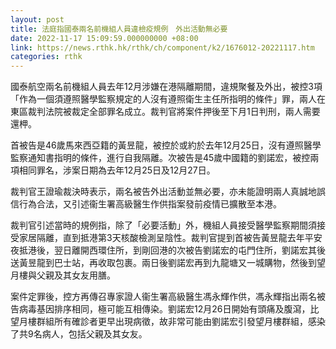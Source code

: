 ```yaml
---
layout: post
title: 法庭指國泰兩名前機組人員違檢疫規例　外出活動無必要
date: 2022-11-17 15:09:59.000000000 +08:00
link: https://news.rthk.hk/rthk/ch/component/k2/1676012-20221117.htm
categories: rthk
---
```


國泰航空兩名前機組人員去年12月涉嫌在港隔離期間，違規聚餐及外出，被控3項「作為一個須遵照醫學監察規定的人沒有遵照衛生主任所指明的條件」罪，兩人在東區裁判法院被裁定全部罪名成立。裁判官將案件押後至下月1日判刑，兩人需要還柙。

首被告是46歲馬來西亞籍的黃昱龍，被控於或約於去年12月25日，沒有遵照醫學監察通知書指明的條件，進行自我隔離。次被告是45歲中國籍的劉諾宏，被控兩項相同罪名，涉案日期為去年12月25日及12月27日。 

裁判官王證瑜裁決時表示，兩名被告外出活動並無必要，亦未能證明兩人真誠地誤信行為合法，又引述衞生署高級醫生作供指案發前疫情已擴散至本港。

裁判官引述當時的規例指，除了「必要活動」外，機組人員接受醫學監察期間須接受家居隔離，直到抵港第3天核酸檢測呈陰性。裁判官提到首被告黃昱龍去年平安夜抵港後，翌日離開西環住所，到剛回港的次被告劉諾宏的屯門住所，劉諾宏其後送黃昱龍到巴士站，再收取包裹。兩日後劉諾宏再到九龍塘又一城購物，然後到望月樓與父親及其女友用膳。

案件定罪後，控方再傳召專家證人衞生署高級醫生馮永輝作供，馮永輝指出兩名被告病毒基因排序相同，極可能互相傳染。劉諾宏12月26日開始有頭痛及腹瀉，比望月樓群組所有確診者更早出現病徵，故非常可能由劉諾宏引發望月樓群組，感染了共9名病人，包括父親及其女友。
